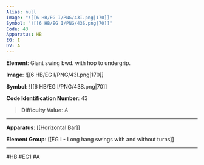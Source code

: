 ```yaml
---
Alias: null
Image: "![[6 HB/EG I/PNG/43I.png|170]]"
Symbol: "![[6 HB/EG I/PNG/43S.png|70]]"
Code: 43
Apparatus: HB
EG: I
DV: A
---
```

**Element**: Giant swing bwd. with hop to undergrip.

**Image**:
![[6 HB/EG I/PNG/43I.png|170]]

**Symbol**:
![[6 HB/EG I/PNG/43S.png|70]]

**Code Identification Number**: 43

>**Difficulty Value**: A

___
**Apparatus**: [[Horizontal Bar]]

**Element Group**: [[EG I - Long hang swings with and without turns]]
___
#HB #EG1 #A
